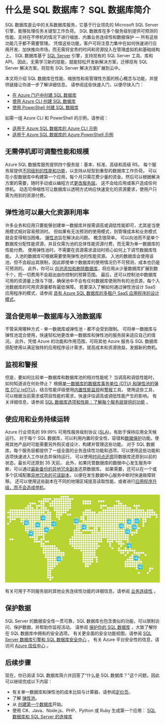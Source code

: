 <properties
    pageTitle="什么是 Azure SQL 数据库服务？ | Azure"
    description="获取 SQL 数据库简介：Microsoft 在云中的关系数据库管理系统 (RDBMS) 的技术详细信息与功能。"
    keywords="SQL 简介, 什么是 SQL 数据库"
    services="sql-database"
    documentationcenter=""
    author="shontnew"
    manager="jhubbard"
    editor="cgronlun"
    translationtype="Human Translation" />
<tags
    ms.assetid="c561f600-a292-4e3b-b1d4-8ab89b81db48"
    ms.service="sql-database"
    ms.custom="overview"
    ms.devlang="na"
    ms.topic="get-started-article"
    ms.tgt_pltfrm="na"
    ms.workload="data-management"
    ms.date="03/17/2017"
    wacn.date="04/17/2017"
    ms.author="shkurhek"
    ms.sourcegitcommit="7cc8d7b9c616d399509cd9dbdd155b0e9a7987a8"
    ms.openlocfilehash="3446dd832f0d0087c111e1b4d02adc09bbbc72f7"
    ms.lasthandoff="04/07/2017" />

# <a name="what-is-sql-database-introduction-to-sql-database"></a>什么是 SQL 数据库？ SQL 数据库简介
SQL 数据库是云中的关系数据库服务，它基于行业领先的 Microsoft SQL Server 引擎，能够处理任务关键型工作负荷。 SQL 数据库在多个服务级别提供可预测的性能、支持在不停机的情况下进行缩放、内置业务连续性和数据保护 — 所有这些功能几乎都不需要管理。 凭借这些功能，客户可将注意力集中在如何快速进行应用开发、加快推向市场，而无需将宝贵的时间和资源投入在管理虚拟机和基础结构上。 SQL 数据库基于 [SQL Server](https://msdn.microsoft.com/zh-cn/library/bb545450.aspx) 引擎，支持现有的 SQL Server 工具、库和 API。 因此，无需学习新的技能，就能轻松开发新解决方案，迁移现有 SQL Server 解决方案，将现有 SQL Server 解决方案扩展到云中。

本文将介绍 SQL 数据库在性能、缩放性和易管理性方面的核心概念与功能，并提供链接让你进一步了解详细信息。 请参阅这些快速入门，以便尽快入门：

 - [在 Azure 门户中创建 SQL 数据库](/documentation/articles/sql-database-get-started-portal/)  
 - [使用 Azure CLI 创建 SQL 数据库](/documentation/articles/sql-database-get-started-cli/)
 - [使用 PowerShell 创建 SQL 数据库](/documentation/articles/sql-database-get-started-powershell/)

如需一组 Azure CLI 和 PowerShell 的示例，请参阅：

 - [适用于 Azure SQL 数据库的 Azure CLI 示例](/documentation/articles/sql-database-cli-samples/)
 - [适用于 Azure SQL 数据库的 Azure PowerShell 示例](/documentation/articles/sql-database-powershell-samples/)

## <a name="adjust-performance-and-scale-without-downtime"></a>无需停机即可调整性能和规模
Azure SQL 数据库服务提供四个服务层：基本、标准、高级和高级 RS。 每个服务层提供[不同级别的性能和功能](/documentation/articles/sql-database-service-tiers/)，以支持从轻型到重型的数据库工作负荷。 可以在小型数据库中构建第一个应用，每个月只需花费少量的资金。然后可以根据解决方案的需要，随时手动或以编程方式[更改服务层](/documentation/articles/sql-database-service-tiers/)。 这不会给应用或客户造成任何停机。 动态可伸缩性可让数据库以透明方式响应快速变化的资源要求，使用户只需为用到的资源付费。

## <a name="elastic-pools-to-maximize-resource-utilization"></a>弹性池可以最大化资源利用率
许多业务和应用只要能够创建单一数据库并按需调高或调低性能即可，尤其是当使用模式相对容易预测时。 但如果有无法预测的使用模式，则管理成本和业务模式就会变得相当困难。 [弹性池](/documentation/articles/sql-database-elastic-pool/)旨在解决此问题。 概念很简单。 可以向池而不是单个数据库分配性能资源，并且仅需为池的总体性能资源付费，而无需为单一数据库的性能付费。 使用弹性池时，不需要在资源需求波动时担心如何上下调节数据库性能。 入池的数据库可根据需要使用弹性池的性能资源。 入池的数据库会使用该池，但不会超出其限制，因此即使单个数据库的使用情况仍不可预测，成本也仍是可预测的。 此外，你可以 [向池添加和删除数据库](/documentation/articles/sql-database-elastic-pool-manage-portal/)，将应用从少量数据库扩展到数千个，而一切费用不会超出由你控制的预算范围。 最后，还可以控制池中数据库可用的资源量上限与下限，确保池中不会有任何数据库使用所有的池资源，每个入池数据库的可用资源量都有最低保障。 若要深入了解如何通过弹性池设计 SaaS 应用程序的模式，请参阅 [具有 Azure SQL 数据库的多租户 SaaS 应用程序的设计模式](/documentation/articles/sql-database-design-patterns-multi-tenancy-saas-applications/)。

## <a name="blend-single-databases-with-pooled-databases"></a>混合使用单一数据库与入池数据库
不管采用哪种方式 - 单一数据库或弹性池 - 都不会受到限制。 可将单一数据库与弹性池混合使用，快速轻松地更改单一数据库和弹性池的服务层来适应自己的情况。 此外，凭借 Azure 的功能和作用范围，可将其他 Azure 服务与 SQL 数据库搭配使用以满足独特的应用程序设计需求，提高成本和资源效益，发掘新的商机。

## <a name="monitoring-and-alerting"></a>监视和警报
但是，要如何比较单一数据库和数据库池的相对性能呢？ 当调高和调低性能时，如何知道该在何处停止？ 根据[单一数据库的数据库事务单位 (DTU) 和弹性池的弹性 DTU (eDTU)](/documentation/articles/sql-database-what-is-a-dtu/)，结合性能评级使用[内置性能监视](/documentation/articles/sql-database-performance/)和[警报](/documentation/articles/sql-database-insights-alerts-portal/)工具。 使用这些工具，可以根据当前需求或项目性能的需求，快速评估调高或调低性能产生的影响。 有关详细信息，请参阅 [SQL 数据库选项和性能：了解每个服务层提供的功能](/documentation/articles/sql-database-service-tiers/) 。

## <a name="keep-your-app-and-business-running"></a>使应用和业务持续运转
Azure 行业领先的 99.99% 可用性服务级别协议 [(SLA)](/support/legal/sla/)，有助于保持应用全天候运行。 对于每个 SQL 数据库，可以利用内置的安全性、容错和[数据保护](/documentation/articles/sql-database-automated-backups/)功能。使用其他产品时可能需要另外购买或设计、构建并管理这些功能。 对于 SQL 数据库，每个服务层都提供了一组全面的业务连续性功能和选项，可以使用这些功能和选项快速进入工作状态并保持运行。 可以使用[时间点还原](/documentation/articles/sql-database-recovery-using-backups/)将数据库还原到以前的状态，最长可还原到 35 天前。 此外，如果托管数据库的数据中心发生服务中断，可以通过[最新备份的异地冗余副本](/documentation/articles/sql-database-recovery-using-backups/)还原数据库。 如果需要，还可以在一个或多个区域配置[异地冗余的可读副本](/documentation/articles/sql-database-geo-replication-overview/)，以便在发生数据中心服务中断时快速故障转移。 还可以使用这些副本在不同的地理区域提高读取性能，或者进行[应用程序升级，而不会造成停机](/documentation/articles/sql-database-manage-application-rolling-upgrade/)。 

![SQL 数据库异地复制](./media/sql-database-technical-overview/azure_sqldb_map.png)

有关可用于不同服务层的其他业务连续性功能的详细信息，请参阅 [业务连续性](/documentation/articles/sql-database-business-continuity/) 。

## <a name="secure-your-data"></a>保护数据
SQL Server 的数据安全性一贯可靠，SQL 数据库也包含类似的功能，可以限制访问、保护数据，并帮助你监视活动。 请参阅 [保护你的 SQL 数据库](/documentation/articles/sql-database-security-overview/) ，大致了解你在 SQL 数据库中拥有的安全选项。 有关更全面的安全功能视图，请参阅 [SQL Server 数据库引擎和 SQL 数据库安全中心](https://msdn.microsoft.com/zh-cn/library/bb510589) 。 有关 Azure 平台安全性的信息，请访问 [Azure 信任中心](https://www.trustcenter.cn/zh-cn/) 。

## <a name="next-steps"></a>后续步骤
现在，你已阅读 SQL 数据库简介并回答了“什么是 SQL 数据库？”这个问题，因此可以继续完成以下内容：

* 有关单一数据库和弹性池的成本比较与计算器，请参阅[定价页](/pricing/details/sql-database/)。
* 了解 [弹性池](/documentation/articles/sql-database-elastic-pool/)。
* 从 [创建第一个数据库](/documentation/articles/sql-database-get-started/)开始。
* 使用 C#、Java、Node.js、PHP、Python 或 Ruby 生成第一个应用： [SQL 数据库和 SQL Server 的连接库](/documentation/articles/sql-database-libraries/)
<!--Update_Description: add get started index at the beginning-->